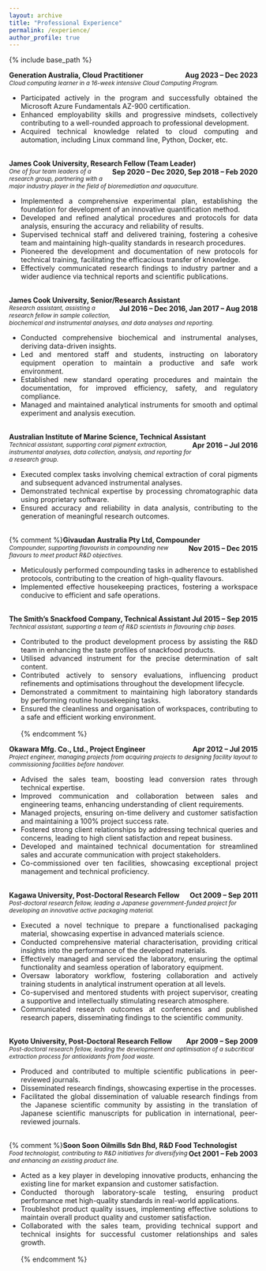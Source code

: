 ```yaml
---
layout: archive
title: "Professional Experience"
permalink: /experience/
author_profile: true
---
```


{% include base_path %}

**Generation Australia, Cloud Practitioner <span style="float: right;">Aug 2023 – Dec 2023</span><br>**
<span style="text-align: justify; font-size: 85%;"><em>Cloud computing learner in a 16-week intensive Cloud Computing Program.</em></span>

- <div style="text-align: justify;">Participated actively in the program and successfully obtained the Microsoft Azure Fundamentals AZ-900 certification.</div>
- <div style="text-align: justify;">Enhanced employability skills and progressive mindsets, collectively contributing to a well-rounded approach to professional development.</div>
- <div style="text-align: justify;">Acquired technical knowledge related to cloud computing and automation, including Linux command line, Python, Docker, etc.</div><br>

**James Cook University, Research Fellow (Team Leader) <span style="float: right;">Sep 2020 – Dec 2020, Sep 2018 – Feb 2020</span><br>**
<span style="text-align: justify; font-size: 85%;"><em>One of four team leaders of a research group, partnering with a major industry player in the field of bioremediation and aquaculture.</em></span>

- <div style="text-align: justify;">Implemented a comprehensive experimental plan, establishing the foundation for development of an innovative quantification method.</div>
- <div style="text-align: justify;">Developed and refined analytical procedures and protocols for data analysis, ensuring the accuracy and reliability of results.</div>
- <div style="text-align: justify;">Supervised technical staff and delivered training, fostering a cohesive team and maintaining high-quality standards in research procedures.</div>
- <div style="text-align: justify;">Pioneered the development and documentation of new protocols for technical training, facilitating the efficacious transfer of knowledge.</div>
- <div style="text-align: justify;">Effectively communicated research findings to industry partner and a wider audience via technical reports and scientific publications.</div><br>

**James Cook University, Senior/Research Assistant <span style="float: right;">Jul 2016 – Dec 2016, Jan 2017 – Aug 2018</span><br>**
<span style="text-align: justify; font-size: 85%;"><em>Research assistant, assisting a research fellow in sample collection, biochemical and instrumental analyses, and data analyses and reporting.</em></span>

- <div style="text-align: justify;">Conducted comprehensive biochemical and instrumental analyses, deriving data-driven insights.</div>
- <div style="text-align: justify;">Led and mentored staff and students, instructing on laboratory equipment operation to maintain a productive and safe work environment.</div>
- <div style="text-align: justify;">Established new standard operating procedures and maintain the documentation, for improved efficiency, safety, and regulatory compliance.</div>
- <div style="text-align: justify;">Managed and maintained analytical instruments for smooth and optimal experiment and analysis execution.</div><br>

**Australian Institute of Marine Science, Technical Assistant <span style="float: right;">Apr 2016 – Jul 2016</span><br>**
<span style="text-align: justify; font-size: 85%;"><em>Technical assistant, supporting coral pigment extraction, instrumental analyses, data collection, analysis, and reporting for a research group.</em></span>

- <div style="text-align: justify;">Executed complex tasks involving chemical extraction of coral pigments and subsequent advanced instrumental analyses.</div>
- <div style="text-align: justify;">Demonstrated technical expertise by processing chromatographic data using proprietary software.</div>
- <div style="text-align: justify;">Ensured accuracy and reliability in data analysis, contributing to the generation of meaningful research outcomes.</div><br>

{% comment %}**Givaudan Australia Pty Ltd, Compounder <span style="float: right;">Nov 2015 – Dec 2015</span><br>**
<span style="text-align: justify; font-size: 85%;"><em>Compounder, supporting flavourists in compounding new flavours to meet product R&D objectives.</em></span>

- <div style="text-align: justify;">Meticulously performed compounding tasks in adherence to established protocols, contributing to the creation of high-quality flavours.</div>
- <div style="text-align: justify;">Implemented effective housekeeping practices, fostering a workspace conducive to efficient and safe operations.</div><br>

**The Smith’s Snackfood Company, Technical Assistant <span style="float: right;">Jul 2015 – Sep 2015</span><br>**
<span style="text-align: justify; font-size: 85%;"><em>Technical assistant, supporting a team of R&D scientists in flavouring chip bases.</em></span>

- <div style="text-align: justify;">Contributed to the product development process by assisting the R&D team in enhancing the taste profiles of snackfood products.</div>
- <div style="text-align: justify;">Utilised advanced instrument for the precise determination of salt content.</div>
- <div style="text-align: justify;">Contributed actively to sensory evaluations, influencing product refinements and optimisations throughout the development lifecycle.</div>
- <div style="text-align: justify;">Demonstrated a commitment to maintaining high laboratory standards by performing routine housekeeping tasks.</div>
- <div style="text-align: justify;">Ensured the cleanliness and organisation of workspaces, contributing to a safe and efficient working environment.</div><br>{% endcomment %}

**Okawara Mfg. Co., Ltd., Project Engineer <span style="float: right;">Apr 2012 – Jul 2015</span><br>**
<span style="text-align: justify; font-size: 85%;"><em>Project engineer, managing projects from acquiring projects to designing facility layout to commissioning facilities before handover.</em></span>

- <div style="text-align: justify;">Advised the sales team, boosting lead conversion rates through technical expertise.</div>
- <div style="text-align: justify;">Improved communication and collaboration between sales and engineering teams, enhancing understanding of client requirements.</div>
- <div style="text-align: justify;">Managed projects, ensuring on-time delivery and customer satisfaction and maintaining a 100% project success rate.</div>
- <div style="text-align: justify;">Fostered strong client relationships by addressing technical queries and concerns, leading to high client satisfaction and repeat business.</div>
- <div style="text-align: justify;">Developed and maintained technical documentation for streamlined sales and accurate communication with project stakeholders.</div>
- <div style="text-align: justify;">Co-commissioned over ten facilities, showcasing exceptional project management and technical proficiency.</div><br>

**Kagawa University, Post-Doctoral Research Fellow <span style="float: right;">Oct 2009 – Sep 2011</span><br>**
<span style="text-align: justify; font-size: 85%;"><em>Post-doctoral research fellow, leading a Japanese government-funded project for developing an innovative active packaging material.</em></span>

- <div style="text-align: justify;">Executed a novel technique to prepare a functionalised packaging material, showcasing expertise in advanced materials science.</div>
- <div style="text-align: justify;">Conducted comprehensive material characterisation, providing critical insights into the performance of the developed materials.</div>
- <div style="text-align: justify;">Effectively managed and serviced the laboratory, ensuring the optimal functionality and seamless operation of laboratory equipment.</div>
- <div style="text-align: justify;">Oversaw laboratory workflow, fostering collaboration and actively training students in analytical instrument operation at all levels.</div>
- <div style="text-align: justify;">Co-supervised and mentored students with project supervisor, creating a supportive and intellectually stimulating research atmosphere.</div>
- <div style="text-align: justify;">Communicated research outcomes at conferences and published research papers, disseminating findings to the scientific community.</div><br>

**Kyoto University, Post-Doctoral Research Fellow <span style="float: right;">Apr 2009 – Sep 2009</span><br>**
<span style="text-align: justify; font-size: 85%;"><em>Post-doctoral research fellow, leading the development and optimisation of a subcritical extraction process for antioxidants from food waste.</em></span>

- <div style="text-align: justify;">Produced and contributed to multiple scientific publications in peer-reviewed journals.</div>
- <div style="text-align: justify;">Disseminated research findings, showcasing expertise in the processes.</div>
- <div style="text-align: justify;">Facilitated the global dissemination of valuable research findings from the Japanese scientific community by assisting in the translation of Japanese scientific manuscripts for publication in international, peer-reviewed journals.</div><br>

{% comment %}**Soon Soon Oilmills Sdn Bhd, R&D Food Technologist <span style="float: right;">Oct 2001 – Feb 2003</span><br>**
<span style="text-align: justify; font-size: 85%;"><em>Food technologist, contributing to R&D initiatives for diversifying and enhancing an existing product line.</em></span>

- <div style="text-align: justify;">Acted as a key player in developing innovative products, enhancing the existing line for market expansion and customer satisfaction.</div>
- <div style="text-align: justify;">Conducted thorough laboratory-scale testing, ensuring product performance met high-quality standards in real-world applications.</div>
- <div style="text-align: justify;">Troubleshot product quality issues, implementing effective solutions to maintain overall product quality and customer satisfaction.</div>
- <div style="text-align: justify;">Collaborated with the sales team, providing technical support and technical insights for successful customer relationships and sales growth.</div><br>{% endcomment %}
